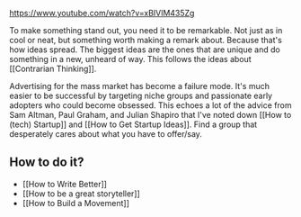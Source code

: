 https://www.youtube.com/watch?v=xBIVlM435Zg

To make something stand out, you need it to be remarkable. Not just as in cool or neat, but something worth making a remark about. Because that's how ideas spread. The biggest ideas are the ones that are unique and do something in a new, unheard of way. This follows the ideas about [[Contrarian Thinking]]. 

Advertising for the mass market has become a failure mode. It's much easier to be successful by targeting niche groups and passionate early adopters who could become obsessed. This echoes a lot of the advice from Sam Altman, Paul Graham, and Julian Shapiro that I've noted down [[How to (tech) Startup]] and [[How to Get Startup Ideas]]. Find a group that desperately cares about what you have to offer/say. 

## How to do it?
- [[How to Write Better]]
- [[How to be a great storyteller]]
- [[How to Build a Movement]]